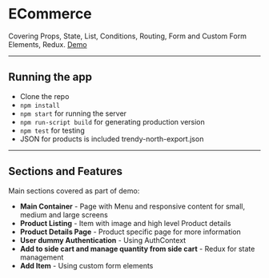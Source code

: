 ECommerce
===================
Covering Props, State, List, Conditions, Routing, Form and Custom Form Elements, Redux.
[Demo](https://trendy-north.web.app/)

--------------- 
Running the app
---------------
 - Clone the repo
 - `npm install`
 - `npm start` for running the server
 - `npm run-script build` for generating production version
 - `npm test` for testing 
 - JSON for products is included trendy-north-export.json

---------------------
Sections and Features
---------------------
Main sections covered as part of demo:

- **Main Container** - Page with Menu and responsive content for small, medium and large screens
- **Product Listing** - Item with image and high level Product  details
- **Product Details Page** - Product specific page for more information
- **User dummy Authentication** - Using AuthContext
- **Add to side cart and manage quantity from side cart** - Redux for state management
- **Add Item** - Using custom form elements

